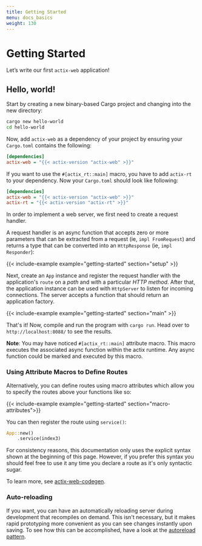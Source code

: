 ```yaml
---
title: Getting Started
menu: docs_basics
weight: 130
---
```


# Getting Started

Let’s write our first `actix-web` application!

## Hello, world!

Start by creating a new binary-based Cargo project and changing into the new directory:

```bash
cargo new hello-world
cd hello-world
```

Now, add `actix-web` as a dependency of your project by ensuring your `Cargo.toml`
contains the following:

```ini
[dependencies]
actix-web = "{{< actix-version "actix-web" >}}"
```

If you want to use the `#[actix_rt::main]` macro, you have to add `actix-rt` to your dependency.
Now your `Cargo.toml` should look like following:

```ini
[dependencies]
actix-web = "{{< actix-version "actix-web" >}}"
actix-rt = "{{< actix-version "actix-rt" >}}"
```

In order to implement a web server, we first need to create a request handler.

A request handler is an async function that accepts zero or more parameters that can be
extracted from a request (ie, `impl FromRequest`) and returns a type that can be
converted into an `HttpResponse` (ie, `impl Responder`):

{{< include-example example="getting-started" section="setup" >}}

Next, create an `App` instance and register the request handler with the application's
`route` on a _path_ and with a particular _HTTP method_. After that, the application
instance can be used with `HttpServer` to listen for incoming connections. The server
accepts a function that should return an application factory.

{{< include-example example="getting-started" section="main" >}}

That's it! Now, compile and run the program with `cargo run`.
Head over to `http://localhost:8088/` to see the results.

**Note**: You may have noticed `#[actix_rt::main]` attribute macro. This
macro executes the associated async function within the actix runtime.
Any async function could be marked and executed by this macro.

### Using Attribute Macros to Define Routes

Alternatively, you can define routes using macro attributes which
allow you to specify the routes above your functions like so:

{{< include-example example="getting-started" section="macro-attributes">}}

You can then register the route using `service()`:

```rust
App::new()
    .service(index3)
```

For consistency reasons, this documentation only uses the explicit syntax shown at the
beginning of this page. However, if you prefer this syntax you should feel free to
use it any time you declare a route as it's only syntactic sugar.

To learn more, see [actix-web-codegen].

### Auto-reloading

If you want, you can have an automatically reloading server during development
that recompiles on demand. This isn't necessary, but it makes rapid prototyping
more convenient as you can see changes instantly upon saving.
To see how this can be accomplished, have a look at the [autoreload pattern][autoload].

[actix-web-codegen]: https://docs.rs/actix-web-codegen/
[autoload]: ../autoreload/
